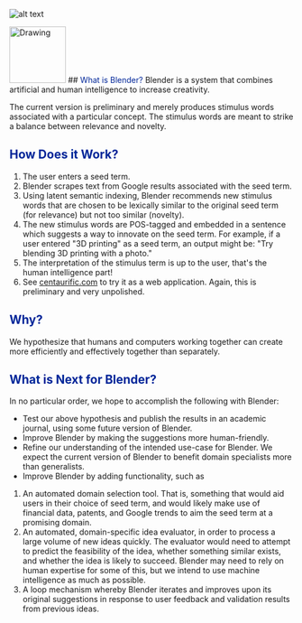 ![alt text](https://github.com/jtraffic/jtraffic.github.io/blob/master/img/blend.png "Blender Logo")

<img src="https://github.com/jtraffic/jtraffic.github.io/blob/master/img/blend.png" alt="Drawing" style="width: 100px;"/>
## <span style = "color:#002699">What is Blender? </span>
Blender is a system that combines artificial and human intelligence to increase creativity.  

The current version is preliminary and merely produces stimulus words associated with a particular concept.  The stimulus words are meant to strike a balance between relevance and novelty.

## <span style = "color:#002699">How Does it Work? </span>

1. The user enters a seed term.
2. Blender scrapes text from Google results associated with the seed term.
3. Using latent semantic indexing, Blender recommends new stimulus words that are chosen to be lexically similar to the original seed term (for relevance) but not too similar (novelty).  
4. The new stimulus words are POS-tagged and embedded in a sentence which suggests a way to innovate on the seed term.  For example, if a user entered "3D printing" as a seed term, an output might be: "Try blending 3D printing with a photo."
5. The interpretation of the stimulus term is up to the user, that's the human intelligence part!
6. See [centaurific.com](http://www.centaurific.com/blender) to try it as a web application.  Again, this is preliminary and very unpolished.


## <span style = "color:#002699">Why? </span>
We hypothesize that humans and computers working together can create more efficiently and effectively together than separately.  

## <span style = "color:#002699">What is Next for Blender? </span>
In no particular order, we hope to accomplish the following with Blender:

* Test our above hypothesis and publish the results in an academic journal, using some future version of Blender.
*  Improve Blender by making the suggestions more human-friendly.  
*  Refine our understanding of the intended use-case for Blender.  We expect the current version of Blender to benefit domain specialists more than generalists.
*  Improve Blender by adding functionality, such as 
  1. An automated domain selection tool.  That is, something that would aid users in their choice of seed term, and would likely make use of financial data, patents, and Google trends to aim the seed term at a promising domain.
  2. An automated, domain-specific idea evaluator, in order to process a large volume of new ideas quickly.  The evaluator would need to attempt to predict the feasibility of the idea, whether something similar exists, and whether the idea is likely to succeed.  Blender may need to rely on human expertise for some of this, but we intend to use machine intelligence as much as possible.
  3. A loop mechanism whereby Blender iterates and improves upon its original suggestions in response to user feedback and validation results from previous ideas.

